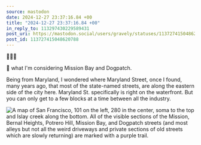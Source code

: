 ```yaml
---
source: mastodon
date: 2024-12-27 23:37:16.84 +00
title: "2024-12-27 23:37:16.84 +00"
in_reply_to: 113297430229589431
post_uri: https://mastodon.social/users/gravely/statuses/113727415048620788
post_id: 113727415048620788
---
```

🚶🏽‍♂️

🏁 what I'm considering Mission Bay and Dogpatch.

Being from Maryland, I wondered where Maryland Street, once I found, many years ago, that most of the state-named streets, are along the eastern side of the city here. Maryland St. specifically is right on the waterfront. But you can only get to a few blocks at a time between all the industry.


![A map of San Francisco, 101 on the left, 280 in the center, soma to the top and Islay creek along the bottom. All of the visible sections of the Mission, Bernal Heights, Potrero Hill, Mission Bay, and Dogpatch streets (and most alleys but not all the weird driveways and private sections of old streets which are slowly returning) are marked with a purple trail.](/images/113727414800845282.png)

